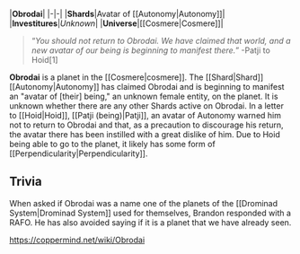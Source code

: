 |**Obrodai**|
|-|-|
|**Shards**|Avatar of [[Autonomy\|Autonomy]]|
|**Investitures**|*Unknown*|
|**Universe**|[[Cosmere\|Cosmere]]|

>“*You should not return to Obrodai. We have claimed that world, and a new avatar of our being is beginning to manifest there.*”
\-Patji to Hoid[1]


**Obrodai** is a planet in the [[Cosmere\|cosmere]].
The [[Shard\|Shard]] [[Autonomy\|Autonomy]] has claimed Obrodai and is beginning to manifest an "avatar of [their] being," an unknown female entity, on the planet. It is unknown whether there are any other Shards active on Obrodai.
In a letter to [[Hoid\|Hoid]], [[Patji (being)\|Patji]], an avatar of Autonomy warned him not to return to Obrodai and that, as a precaution to discourage his return, the avatar there has been instilled with a great dislike of him.
Due to Hoid being able to go to the planet, it likely has some form of [[Perpendicularity\|Perpendicularity]].

## Trivia
When asked if Obrodai was a name one of the planets of the [[Drominad System\|Drominad System]] used for themselves, Brandon responded with a RAFO. He has also avoided saying if it is a planet that we have already seen.


https://coppermind.net/wiki/Obrodai